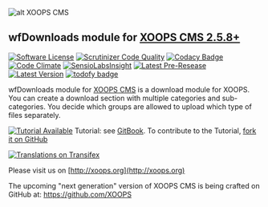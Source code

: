 ![alt XOOPS CMS](http://xoops.org/images/logoXoops4GithubRepository.png)
## wfDownloads module for  [XOOPS CMS 2.5.8+](https://xoops.org)
[![Software License](https://img.shields.io/badge/license-GPL-brightgreen.svg?style=flat)](LICENSE)
[![Scrutinizer Code Quality](https://img.shields.io/scrutinizer/g/mambax7/wfdownloads.svg?style=flat)](https://scrutinizer-ci.com/g/XoopsModules25x/wfdownloads/?branch=master)
[![Codacy Badge](https://api.codacy.com/project/badge/grade/2d27c0023ee54f0b9ba2b5d17a68b2a5)](https://www.codacy.com/app/XoopsModules25x/wfdownloads)
[![Code Climate](https://img.shields.io/codeclimate/github/XoopsModules25x/wfdownloads.svg?style=flat)](https://codeclimate.com/github/XoopsModules25x/wfdownloads)
[![SensioLabsInsight](https://insight.sensiolabs.com/projects/67218996-ceab-42dc-b191-34fba88ab542/mini.png)](https://insight.sensiolabs.com/projects/67218996-ceab-42dc-b191-34fba88ab542)
[![Latest Pre-Resease](https://img.shields.io/github/tag/XoopsModules25x/wfdownloads.svg?style=flat)](https://github.com/XoopsModules25x/wfdownloads/tags/)
[![Latest Version](https://img.shields.io/github/release/XoopsModules25x/wfdownloads.svg?style=flat)](https://github.com/XoopsModules25x/wfdownloads/releases/)
[![todofy badge](https://todofy.org/b/mambax7/wfdownloads)](https://todofy.org/r/mambax7/wfdownloads)

wfDownloads module for [XOOPS CMS](http://xoops.org) is a download module for XOOPS. You can create a download section with multiple categories and sub-categories. You decide which groups are allowed to upload which type of files separately.

[![Tutorial Available](http://xoops.org/images/tutorial-available-blue.svg)](https://www.gitbook.com/book/xoops/xoops-wfdownloads/) Tutorial: see [GitBook](https://www.gitbook.com/book/xoops/xoops-wfdownloads/).
To contribute to the Tutorial, [fork it on GitHub](https://github.com/XoopsDocs/wfdownloads-tutorial)

[![Translations on Transifex](http://xoops.org/images/translations-transifex-blue.svg)](https://www.transifex.com/xoops)

Please visit us on  [http://xoops.org](http://xoops.org)

The upcoming "next generation" version of XOOPS CMS is being crafted on GitHub at: https://github.com/XOOPS

